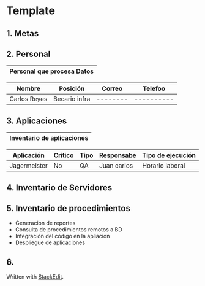 # Template
## 1.  Metas
## 2. Personal

|Personal que procesa Datos|
|---------------------|

|Nombre | Posición | Correo | Telefoo |
|------|-----------|--------|----------|
|Carlos Reyes| Becario infra|--------|----------|

## 3.  Aplicaciones
| Inventario de aplicaciones | 
|-----------------------------|

|Aplicación|Critico| Tipo| Responsabe|Tipo de ejecución|
|-----|-----|-----|-------|---|
|Jagermeister|No|QA|Juan carlos|Horario laboral |

## 4. Inventario de Servidores

## 5. Inventario de procedimientos 

- Generacion de reportes
- Consulta de procedimientos remotos a BD
-  Integración del código en la apliacion
- Despliegue de aplicaciones 

## 6.  



 Written with [StackEdit](https://stackedit.io/).
<!--stackedit_data:
eyJoaXN0b3J5IjpbMTE0NzYzMjM1OSwtNTkyNTMwNzY0LDEwOT
Q1NjE4MSwtMTk0OTcyNjMxOSwyMDIzNDY3NzE3LC04NzUwMzcy
MjQsMTYyMjc1MDg4OSw3MzA5OTgxMTZdfQ==
-->